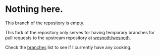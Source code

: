 # Nothing here.

This branch of the repository is empty.

This fork of the repository only serves for having temporary branches
for pull requests to the upstream repository at [wesnoth/wesnoth](https://github.com/wesnoth/wesnoth).

Check the [branches](https://github.com/ePaul/wesnoth/branches/all) list to see if I currently have any cooking.